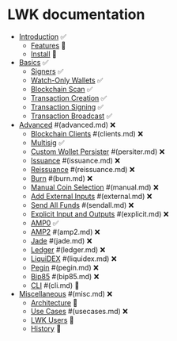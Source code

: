# LWK documentation

* [Introduction](intro.md) ✅
  * [Features](features.md) 🚧
  * [Install](install.md) 🚧
* [Basics](basics.md) ✅
  * [Signers](signer.md) ✅
  * [Watch-Only Wallets](wollet.md) ✅
  * [Blockchain Scan](scan.md) ✅
  * [Transaction Creation](tx.md) ✅
  * [Transaction Signing](sign.md) ✅
  * [Transaction Broadcast](broadcast.md) ✅
* [Advanced]() #(advanced.md) ❌
  * [Blockchain Clients]() #(clients.md) ❌
  * [Multisig](multisig.md) ✅
  * [Custom Wollet Persister]() #(persiter.md) ❌
  * [Issuance]() #(issuance.md) ❌
  * [Reissuance]() #(reissuance.md) ❌
  * [Burn]() #(burn.md) ❌
  * [Manual Coin Selection]() #(manual.md) ❌
  * [Add External Inputs]() #(external.md) ❌
  * [Send All Funds]() #(sendall.md) ❌
  * [Explicit Input and Outputs]() #(explicit.md) ❌
  * [AMP0](amp0.md) ✅
  * [AMP2]() #(amp2.md) ❌
  * [Jade]() #(jade.md) ❌
  * [Ledger]() #(ledger.md) ❌
  * [LiquiDEX]() #(liquidex.md) ❌
  * [Pegin]() #(pegin.md) ❌
  * [Bip85]() #(bip85.md) ❌
  * [CLI]() #(cli.md) 🚧
* [Miscellaneous]() #(misc.md) ❌
  * [Architecture](arch.md) 🚧
  * [Use Cases]() #(usecases.md) ❌
  * [LWK Users](users.md) 🚧
  * [History](history.md) 🚧
